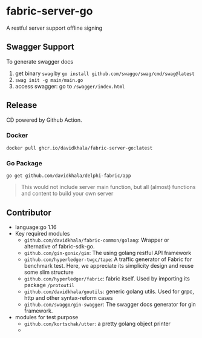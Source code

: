 # fabric-server-go
A restful server support offline signing

## Swagger Support
To generate swagger docs
1. get binary `swag` by `go install github.com/swaggo/swag/cmd/swag@latest`
2. `swag init -g main/main.go`
3. access swagger: go to `/swagger/index.html`

## Release
CD powered by Github Action.

### Docker
```
docker pull ghcr.io/davidkhala/fabric-server-go:latest
```
### Go Package
 
```
go get github.com/davidkhala/delphi-fabric/app
```
> This would not include server main function, but all (almost) functions and content to build your own server


## Contributor
- language:go 1.16
- Key required modules
  - `github.com/davidkhala/fabric-common/golang`: Wrapper or alternative of fabric-sdk-go. 
  - `github.com/gin-gonic/gin`: The using golang restful API framework
  - `github.com/hyperledger-twgc/tape`: A traffic generator of Fabric for benchmark test. Here, we appreciate its simplicity design and reuse some slim structure  
  - `github.com/hyperledger/fabric`: fabric itself. Used by importing its package `/protoutil`
  - `github.com/davidkhala/goutils`: generic golang utils. Used for grpc, http and other syntax-reform cases
  - `github.com/swaggo/gin-swagger`: The swagger docs generator for gin framework.
- modules for test purpose
  - `github.com/kortschak/utter`: a pretty golang object printer
  - 
